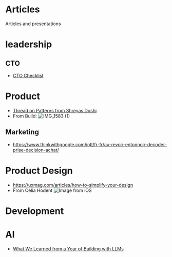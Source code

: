 Articles
========

Articles and presentations

# leadership
## CTO
- [CTO Checklist](https://medium.com/@tom-neal/cto-checklist-1a2ef3d6502)

# Product
- [Thread on Patterns from Shreyas Doshi](https://x.com/shreyas/status/1399042778613485578)
- From Build:
![IMG_1583 (1)](https://github.com/user-attachments/assets/f075f872-c58a-4ad5-bb2f-1bcb54b5735d)

## Marketing
- https://www.thinkwithgoogle.com/intl/fr-fr/au-revoir-entonnoir-decoder-prise-decision-achat/

# Product Design
- https://uxmag.com/articles/how-to-simplify-your-design
- From Celia Hodent
  ![Image from iOS](https://github.com/user-attachments/assets/fe7541d5-c7c9-41b8-a6cb-bfbe09783954)


# Development

# AI
- [What We Learned from a Year of Building with LLMs](https://www.oreilly.com/radar/what-we-learned-from-a-year-of-building-with-llms-part-i/)



